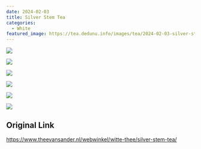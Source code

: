 ```yaml
---
date: 2024-02-03
title: Silver Stem Tea
categories:
  - White
featured_image: https://tea.dedunu.info/images/tea/2024-02-03-silver-stem-7.jpg
---
```


![](https://tea.dedunu.info/images/tea/2024-02-03-silver-stem-6.jpg)

![](https://tea.dedunu.info/images/tea/2024-02-03-silver-stem-5.jpg)

![](https://tea.dedunu.info/images/tea/2024-02-03-silver-stem-4.jpg)

![](https://tea.dedunu.info/images/tea/2024-02-03-silver-stem-3.jpg)

![](https://tea.dedunu.info/images/tea/2024-02-03-silver-stem-2.jpg)

![](https://tea.dedunu.info/images/tea/2024-02-03-silver-stem-1.jpg)

## Original Link

<https://www.theevansander.nl/webwinkel/witte-thee/silver-stem-tea/>
